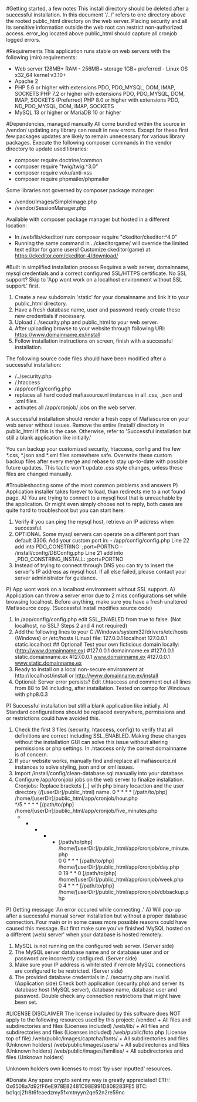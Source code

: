 #Getting started, a few notes
This install directory should be deleted after a successful installation.
In this document '/../' refers to one directory above the rooted public_html directory on the web server.
Placing security and all its sensitive information outside the web root can restrict non-authorized access.
error_log located above public_html should capture all cronjob logged errors.


#Requirements
This application runs stable on web servers with the following (min) requirements:
  - Web server 128MB+ RAM - 256MB+ storage 1GB+ preferred - Linux OS x32_64 kernel v3.10+
  - Apache 2
  - PHP 5.6 or higher with extensions PDO, PDO_MYSQL, DOM, IMAP, SOCKETS
    PHP 7.2 or higher with extensions PDO, PDO_MYSQL, DOM, IMAP, SOCKETS (Preferred)
    PHP 8.0 or higher with extensions PDO, ND_PDO_MYSQL, DOM, IMAP, SOCKETS
  - MySQL 13 or higher or MariaDB 10 or higher


#Dependencies, managed manually
All come bundled within the source in /vendor/ updating any library can result in new errors.
Except for these first few packages updates are likely to remain unnecessary for various library packages.
Execute the following composer commands in the vendor directory to update used libraries:
  - composer require doctrine/common
  - composer require "twig/twig:^3.0"
  - composer require voku/anti-xss
  - composer require phpmailer/phpmailer

Some libraries not governed by composer package manager:
  - /vendor/Images/SimpleImage.php
  - /vendor/SessionManager.php

Available with composer package manager but hosted in a different location:
  - In /web/lib/ckeditor/ run: composer require "ckeditor/ckeditor:^4.0"
  - Running the same command in ../ckeditorgame/ will override the limited text editor for game users!
Customize ckeditor(game) at: https://ckeditor.com/ckeditor-4/download/


#Built in simplified installation process
Requires a web server, domainname, mysql credentials and a correct configured SSL/HTTPS certificate.
No SSL support? Skip to 'App wont work on a localhost environment without SSL support.' first.
  1) Create a new subdomain 'static' for your domainname and link it to your public_html directory.
  2) Have a fresh database name, user and password ready create these new credentials if necessary.
  3) Upload /../security.php and public_html to your web server.
  4) After uploading browse to your website through following URI: https://www.domainname.ex/install
  5) Follow installation instructions on screen, finish with a successful installation.

The following source code files should have been modified after a successful installation:
  - /../security.php
  - /.htaccess
  - /app/config/config.php
  - replaces all hard coded mafiasource.nl instances in all .css, .json and .xml files.
  - activates all /app/cronjob/ jobs on the web server.

A successful installation should render a fresh copy of Mafiasource on your web server without issues.
Remove the entire /install/ directory in public_html if this is the case.
Otherwise, refer to 'Successful installation but still a blank application like initially.'

You can backup your customized security, htaccess, config and the few *.css, *.json and *.xml files somewhere safe.
Overwrite these custom backup files after every merge and rebase to stay up-to-date with possible future updates.
This tactic won't update .css style changes, unless these files are changed manually.


#Troubleshooting some of the most common problems and answers
P) Application installer takes forever to load, than redirects me to a not found page.
A) You are trying to connect to a mysql host that is unreachable by the application.
Or might even simply choose not to reply, both cases are quite hard to troubleshoot but you can start here:
  1) Verify if you can ping the mysql host, retrieve an IP address when successful.
  2) OPTIONAL Some mysql servers can operate on a different port than default 3306. Add your custom port in:
    - /app/config/config.php Line 22 add into PDO_CONSTRING: ;port=PORTNO
    - /install/config/DBConfig.php Line 21 add into _PDO_CONSTRING_INSTALL: ;port=PORTNO
  3) Instead of trying to connect through DNS you can try to insert the server's IP address as mysql host.
If all else failed, please contact your server administrator for guidance.

P) App wont work on a localhost environment without SSL support.
A) Application can throw a server error due to 2 miss configurations set while browsing localhost.
Before anything, make sure you have a fresh unaltered Mafiasource copy. (Successful install modifies source code)
  1) In /app/config/config.php edit SSL_ENABLED from true to false. (Not localhost, no SSL? Steps 2 and 4 not required)
  2) Add the following lines to your C:/Windows/system32/drivers/etc/hosts (Windows) or /etc/hosts (Linux) file:
    127.0.0.1 localhost
    127.0.0.1 static.localhost
    ## Optional! Test your own ficticious domain locally: (http://www.domainname.ex)
    #127.0.0.1 domainname.ex
    #127.0.0.1 static.domainname.ex
    #127.0.0.1 www.domainname.ex
    #127.0.0.1 www.static.domainname.ex
  3) Ready to install on a local non-secure environment at http://localhost/install or http://www.domainname.ex/install
  4) Optional: Server error persists? Edit /.htaccess and comment out all lines from 88 to 94 including, after installation.
Tested on xampp for Windows with php8.0.3

P) Successful installation but still a blank application like initially.
A) Standard configurations should be replaced everywhere, permissions and or restrictions could have avoided this.
  1) Check the first 3 files (security, htaccess, config) to verify that all definitions are correct including SSL_ENABLED.
    Making these changes without the installation GUI can solve this issue without altering permissions or php settings.
    In .htaccess only the correct domainname is of concern.
  2) If your website works, manually find and replace all mafiasource.nl instances to solve styling, json and or xml issues.
  3) Import /install/config/clean-database.sql manually into your database.
  4) Configure /app/cronjob/ jobs on the web server to finalize installation.
    Cronjobs: Replace brackets [..] with php binary locaction and the user directory (/[userDir]/public_html) name.
      0	  *   *	  *	  *   [/path/to/php] /home/[userDir]/public_html/app/cronjob/hour.php	    
      */5 *	  *	  *	  *   [/path/to/php] /home/[userDir]/public_html/app/cronjob/five_minutes.php	    
      *	  *   *	  *	  *   [/path/to/php] /home/[userDir]/public_html/app/cronjob/one_minute.php	    
      0	  0   *	  *	  *   [/path/to/php] /home/[userDir]/public_html/app/cronjob/day.php	    
      0	  19  *   *	  0   [/path/to/php] /home/[userDir]/public_html/app/cronjob/week.php	    
      0	  4   *   *	  *   [/path/to/php] /home/[userDir]/public_html/app/cronjob/dbbackup.php

P) Getting message 'An error occured while connecting..'
A) Will pop-up after a successful manual server installation but without a proper database connection.
Four main or in some cases more possible reasons could have caused this message.
But first make sure you've finished 'MySQL hosted on a different (web) server' when your database is hosted remotely.
  1) MySQL is not running on the configured web server. (Server side)
  2) The MySQL server database name and or database user and or password are incorrectly configured. (Server side)
  2) Make sure your IP address is whitelisted if remote MySQL connections are configured to be restricted. (Server side)
  4) The provided database credentials in /../security.php are invalid. (Application side)
Check both application (security.php) and server its database host (MySQL server), database name, database user and password.
Double check any connection restrictions that might have been set.


#LICENSE DISCLAIMER
The license included by this software does NOT apply to the following resources used by this project:
  /vendor/ + All files and subdirectories and files (Licenses included)
  /web/lib/ + All files and subdirectories and files (Licenses included)
  /web/public/foto.php (License top of file)
  /web/public/images/captcha/fonts/ + All subdirectories and files (Unknown holders)
  /web/public/images/users/ + All subdirectories and files (Unknown holders)
  /web/public/images/families/ + All subdirectories and files (Unknown holders)

Unknown holders own licenses to most 'by user inputted' resources.


#Donate
Any spare crypto sent my way is greatly appreciated!
ETH: 0x6508a7d92fF6eE978E82481C98E991D808283FE5
BTC: bc1qcj2fr8t6feaedzmy5fxmtnyyn2qe52n2re59nc
